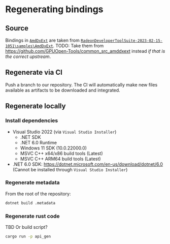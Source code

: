 # Regenerating bindings

## Source

Bindings in [`AmdDxExt`](.metadata/AmdDxExt/) are taken from [`RadeonDeveloperToolSuite-2023-02-15-1051\samples\AmdDxExt`](https://gpuopen.com/introducing-radeon-developer-tool-suite/).
TODO: Take them from https://github.com/GPUOpen-Tools/common_src_amddxext instead _if that is the correct upstream_.

## Regenerate via CI

Push a branch to our repository. The CI will automatically make new files available as artifacts to be downloaded and integrated.

## Regenerate locally

### Install dependencies

- Visual Studio 2022 (via `Visual Studio Installer`)
  - .NET SDK
  - .NET 6.0 Runtime
  - Windows 11 SDK (10.0.22000.0)
  - MSVC C++ x64/x86 build tools (Latest)
  - MSVC C++ ARM64 build tools (Latest)
- .NET 6.0 SDK: <https://dotnet.microsoft.com/en-us/download/dotnet/6.0>
  (Cannot be installed through `Visual Studio Installer`)

### Regenerate metadata

From the root of the repository:

```sh
dotnet build .metadata
```

### Regenerate rust code

TBD
Or build script?

```sh
cargo run -p api_gen
```
